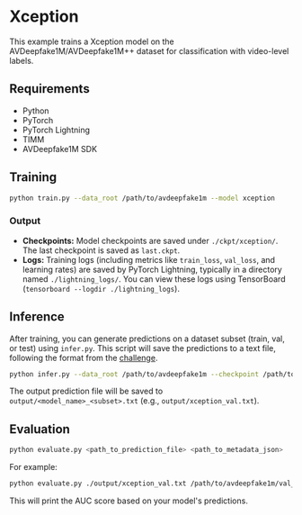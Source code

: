 # Xception

This example trains a Xception model on the AVDeepfake1M/AVDeepfake1M++ dataset for classification with video-level labels.

## Requirements

- Python
- PyTorch
- PyTorch Lightning
- TIMM
- AVDeepfake1M SDK


## Training

```bash
python train.py --data_root /path/to/avdeepfake1m --model xception
```
### Output

*   **Checkpoints:** Model checkpoints are saved under `./ckpt/xception/`. The last checkpoint is saved as `last.ckpt`.
*   **Logs:** Training logs (including metrics like `train_loss`, `val_loss`, and learning rates) are saved by PyTorch Lightning, typically in a directory named `./lightning_logs/`. You can view these logs using TensorBoard (`tensorboard --logdir ./lightning_logs`). 


## Inference

After training, you can generate predictions on a dataset subset (train, val, or test) using `infer.py`. This script will save the predictions to a text file, following the format from the [challenge](https://deepfakes1m.github.io/2025/details).

```bash
python infer.py --data_root /path/to/avdeepfake1m --checkpoint /path/to/your/checkpoint.ckpt --model xception --subset val
```

The output prediction file will be saved to `output/<model_name>_<subset>.txt` (e.g., `output/xception_val.txt`).

## Evaluation

```bash
python evaluate.py <path_to_prediction_file> <path_to_metadata_json>
```

For example:

```bash
python evaluate.py ./output/xception_val.txt /path/to/avdeepfake1m/val_metadata.json
```

This will print the AUC score based on your model's predictions. 
